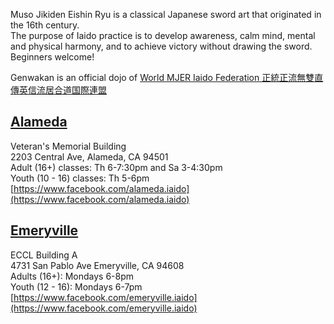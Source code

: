 Muso Jikiden Eishin Ryu is a classical Japanese sword art that originated in the 16th century.    
The purpose of Iaido practice is to develop awareness, calm mind, mental and physical harmony, and to achieve victory without drawing the sword.    
Beginners welcome!    

Genwakan is an official dojo of [World MJER Iaido Federation 正統正流無雙直傳英信流居合道国際連盟](https://mjer-iaido.github.io/en/)

## [Alameda](https://anc.apm.activecommunities.com/alamedarecreation/activity/search?onlineSiteId=0&activity_select_param=2&activity_category_ids=45&activity_keyword=iaido&viewMode=list)
Veteran's Memorial Building    
2203 Central Ave, Alameda, CA 94501    
Adult (16+) classes: Th 6-7:30pm and Sa 3-4:30pm    
Youth (10 - 16) classes: Th 5-6pm    
[https://www.facebook.com/alameda.iaido](https://www.facebook.com/alameda.iaido)

## [Emeryville](https://secure.rec1.com/CA/emeryville-ca/catalog/index/86609cb721c3cd83721f116a6712dd26?filter=c2VhcmNoPWlhaWRv)
ECCL Building A    
4731 San Pablo Ave Emeryville, CA 94608    
Adults (16+): Mondays 6-8pm    
Youth (12 - 16): Mondays 6-7pm    
[https://www.facebook.com/emeryville.iaido](https://www.facebook.com/emeryville.iaido)

